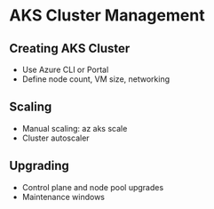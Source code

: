 # AKS Cluster Management

## Creating AKS Cluster
- Use Azure CLI or Portal
- Define node count, VM size, networking

## Scaling
- Manual scaling: az aks scale
- Cluster autoscaler

## Upgrading
- Control plane and node pool upgrades
- Maintenance windows
